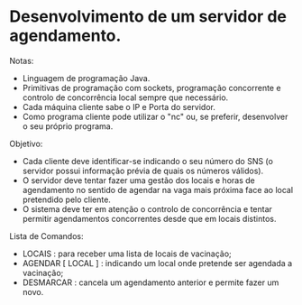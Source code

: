 # Desenvolvimento de um servidor de agendamento.

Notas:

- Linguagem de programação Java.
- Primitivas de programação com sockets, programação concorrente e controlo de concorrência local sempre que necessário.
- Cada máquina cliente sabe o IP e Porta do servidor.
- Como programa cliente pode utilizar o "nc" ou, se preferir, desenvolver o seu próprio programa.

Objetivo:

- Cada cliente deve identificar-se indicando o seu número do SNS (o servidor possui informação prévia de quais os números válidos). 
- O servidor deve tentar fazer uma gestão dos locais e horas de agendamento no sentido de agendar na vaga mais próxima face ao local pretendido pelo cliente.
- O sistema deve ter em atenção o controlo de concorrência e tentar permitir agendamentos concorrentes desde que em locais distintos.

Lista de Comandos:

- LOCAIS : para receber uma lista de locais de vacinação; 
- AGENDAR [ LOCAL ] : indicando um local onde pretende ser agendada a vacinação; 
- DESMARCAR : cancela um agendamento anterior e permite fazer um novo. 



